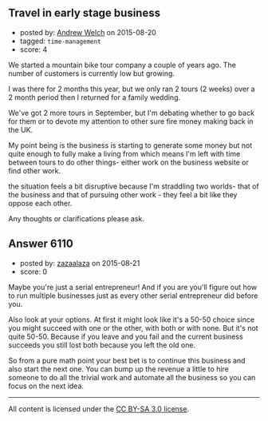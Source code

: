 ## Travel in early stage business

- posted by: [Andrew Welch](https://stackexchange.com/users/112525/andrew-welch) on 2015-08-20
- tagged: `time-management`
- score: 4

We started a mountain bike tour company a couple of years ago. The number of customers is currently low but growing. 

I was there for 2 months this year, but we only ran 2 tours (2 weeks) over a 2 month period then I returned for a family wedding. 

We've got 2 more tours in September, but I'm debating whether to go back for them or to devote my attention to other sure fire money making back in the UK.

My point being is the business is starting to generate some money but not quite enough to fully make a living from which means I'm left with time between tours to do other things-  either work on the business website or find other work.

the situation feels a bit disruptive because  I'm straddling two worlds- that of the business and that of pursuing other work - they feel a bit like they oppose each other.

Any thoughts or clarifications please ask. 


## Answer 6110

- posted by: [zazaalaza](https://stackexchange.com/users/4672194/zazaalaza) on 2015-08-21
- score: 0

Maybe you're just a serial entrepreneur! And if you are you'll figure out how to run multiple businesses just as every other serial entrepreneur did before you.

Also look at your options. At first it might look like it's a 50-50 choice since you might succeed with one or the other, with both or with none. But it's not quite 50-50. Because if you leave and you fail and the current business succeeds you still lost both because you left the old one.

So from a pure math point your best bet is to continue this business and also start the next one. You can bump up the revenue a little to hire someone to do all the trivial work and automate all the business so you can focus on the next idea.




---

All content is licensed under the [CC BY-SA 3.0 license](https://creativecommons.org/licenses/by-sa/3.0/).
